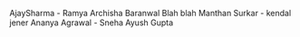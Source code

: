 AjaySharma - Ramya
Archisha Baranwal
Blah blah
Manthan Surkar - kendal jener
Ananya Agrawal - Sneha
Ayush Gupta

